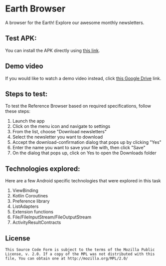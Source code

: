 #  Earth Browser

A browser for the Earth! Explore our awesome monthly newsletters.

## Test APK:

You can install the APK directly using [this link](https://drive.google.com/drive/folders/1LQuCMpM7fiwFeebnMVHZ6b1wGTGCVaxa?usp=sharing).


## Demo video

If you would like to watch a demo video instead, click [this Google Drive](https://drive.google.com/file/d/11jlMpk6Xg1TQUk_xnU4fzLWmWSpHhCKm/view?usp=sharing) link.


## Steps to test:

To test the Reference Browser based on required specifications, follow these steps:

1) Launch the app
2) Click on the menu icon and navigate to settings
3) From the list, choose "Download newsletters"
4) Select the newsletter you want to download
5) Accept the download-confirmation dialog that pops up by clicking "Yes"
6) Enter the name you want to save your file with, then click "Save"
7) On the dialog that pops up, click on Yes to open the Downloads folder


## Technologies explored:

Here are a few Android specific technologies that were explored in this task

1) ViewBinding
2) Kotlin Coroutines
3) Preference library
4) ListAdapters
5) Extension functions
6) File/FileInputStream/FileOutputStream
7) ActivityResultContracts


## License

    This Source Code Form is subject to the terms of the Mozilla Public
    License, v. 2.0. If a copy of the MPL was not distributed with this
    file, You can obtain one at http://mozilla.org/MPL/2.0/
